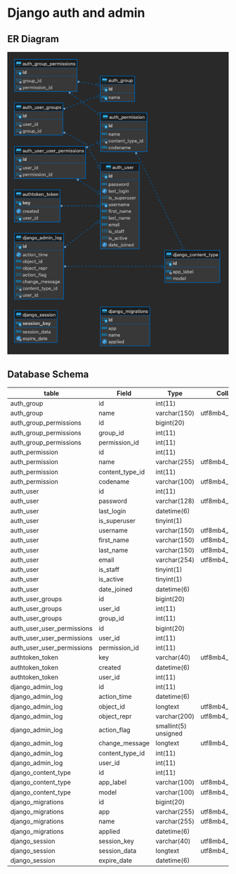 # Django auth and admin

## ER Diagram
![ER Diagram](screenshots/django_auth_admin_er_diagram.png)

## Database Schema

| table                      | Field           | Type                 | Collation          | Null | Key            | Default | Extra |
|----------------------------|-----------------|----------------------|--------------------|------|----------------|---------|-------|
| auth_group                 | id              | int(11)              || NO                 | PRI  || auto_increment |
| auth_group                 | name            | varchar(150)         | utf8mb4_unicode_ci | NO   | UNI            |||
| auth_group_permissions     | id              | bigint(20)           || NO                 | PRI  || auto_increment |
| auth_group_permissions     | group_id        | int(11)              || NO                 | MUL  |||
| auth_group_permissions     | permission_id   | int(11)              || NO                 | MUL  |||
| auth_permission            | id              | int(11)              || NO                 | PRI  || auto_increment |
| auth_permission            | name            | varchar(255)         | utf8mb4_unicode_ci | NO   ||||
| auth_permission            | content_type_id | int(11)              || NO                 | MUL  |||
| auth_permission            | codename        | varchar(100)         | utf8mb4_unicode_ci | NO   ||||
| auth_user                  | id              | int(11)              || NO                 | PRI  || auto_increment |
| auth_user                  | password        | varchar(128)         | utf8mb4_unicode_ci | NO   ||||
| auth_user                  | last_login      | datetime(6)          || YES                ||||
| auth_user                  | is_superuser    | tinyint(1)           || NO                 ||||
| auth_user                  | username        | varchar(150)         | utf8mb4_unicode_ci | NO   | UNI            |||
| auth_user                  | first_name      | varchar(150)         | utf8mb4_unicode_ci | NO   ||||
| auth_user                  | last_name       | varchar(150)         | utf8mb4_unicode_ci | NO   ||||
| auth_user                  | email           | varchar(254)         | utf8mb4_unicode_ci | NO   ||||
| auth_user                  | is_staff        | tinyint(1)           || NO                 ||||
| auth_user                  | is_active       | tinyint(1)           || NO                 ||||
| auth_user                  | date_joined     | datetime(6)          || NO                 ||||
| auth_user_groups           | id              | bigint(20)           || NO                 | PRI  || auto_increment |
| auth_user_groups           | user_id         | int(11)              || NO                 | MUL  |||
| auth_user_groups           | group_id        | int(11)              || NO                 | MUL  |||
| auth_user_user_permissions | id              | bigint(20)           || NO                 | PRI  || auto_increment |
| auth_user_user_permissions | user_id         | int(11)              || NO                 | MUL  |||
| auth_user_user_permissions | permission_id   | int(11)              || NO                 | MUL  |||
| authtoken_token            | key             | varchar(40)          | utf8mb4_unicode_ci | NO   | PRI            |||
| authtoken_token            | created         | datetime(6)          || NO                 ||||
| authtoken_token            | user_id         | int(11)              || NO                 | UNI  |||
| django_admin_log           | id              | int(11)              || NO                 | PRI  || auto_increment |
| django_admin_log           | action_time     | datetime(6)          || NO                 ||||
| django_admin_log           | object_id       | longtext             | utf8mb4_unicode_ci | YES  ||||
| django_admin_log           | object_repr     | varchar(200)         | utf8mb4_unicode_ci | NO   ||||
| django_admin_log           | action_flag     | smallint(5) unsigned || NO                 ||||
| django_admin_log           | change_message  | longtext             | utf8mb4_unicode_ci | NO   ||||
| django_admin_log           | content_type_id | int(11)              || YES                | MUL  |||
| django_admin_log           | user_id         | int(11)              || NO                 | MUL  |||
| django_content_type        | id              | int(11)              || NO                 | PRI  || auto_increment |
| django_content_type        | app_label       | varchar(100)         | utf8mb4_unicode_ci | NO   | MUL            |||
| django_content_type        | model           | varchar(100)         | utf8mb4_unicode_ci | NO   ||||
| django_migrations          | id              | bigint(20)           || NO                 | PRI  || auto_increment |
| django_migrations          | app             | varchar(255)         | utf8mb4_unicode_ci | NO   ||||
| django_migrations          | name            | varchar(255)         | utf8mb4_unicode_ci | NO   ||||
| django_migrations          | applied         | datetime(6)          || NO                 ||||
| django_session             | session_key     | varchar(40)          | utf8mb4_unicode_ci | NO   | PRI            |||
| django_session             | session_data    | longtext             | utf8mb4_unicode_ci | NO   ||||
| django_session             | expire_date     | datetime(6)          || NO                 | MUL  |||